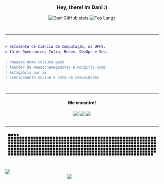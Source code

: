 <h3 align="center">Hey, there! Im Dani :)</h3>

<div align="center">

![Dani GitHub stats](https://github-readme-stats.vercel.app/api?username=DanieleKaroline&show_icons=true&theme=radical&count_private=true) 
![Top Langs](https://github-readme-stats.vercel.app/api/top-langs/?username=DanieleKaroline&hide_progress=true&theme=radical)
          
</div>



<br>
<hr>


```diff

> estudante de Ciência da Computação, na UFFS.
> fã de Opensource, Infra, Redes, DevOps e Sec.

! chegada numa cultura geek
! founder da @aaaccnavegadores e @ccgirls.comp
! estagiária por ai
! cronicamente online e rata de comunidades

```

          
  
</div><br><hr>

<h4 align="center"> Me encontre!</h4>
<div align="center">
<a href="https://instagram.com/dankac_" target="_blank"><img src="https://img.shields.io/badge/-Instagram-%23E4405F?style=for-the-badge&logo=instagram&logoColor=white" target="_blank"></a>
<a href = "mailto:carvalho.danielekr@gmail.com"><img src="https://img.shields.io/badge/Gmail-D14836?style=for-the-badge&logo=gmail&logoColor=white" target="_blank"></a>
<a href="[https://www.linkedin.com/in/seu-usuário-linkedln-aqui](https://www.linkedin.com/in/danielekarolinec/)" target="_blank"><img src="https://img.shields.io/badge/-LinkedIn-%230077B5?style=for-the-badge&logo=linkedin&logoColor=white" target="_blank"></a>   
</div><br><hr>

<div align="center"> 
          
![](https://github.com/Platane/snk/raw/output/github-contribution-grid-snake.svg)

</div>

<img align="left" src="https://media.giphy.com/media/CTX0ivSQbI78A/giphy.gif" width="300px" heigth="225px"/>
<img align="right" src="https://media.giphy.com/media/xT5LMXA2FClO5yvy80/giphy.gif" width="300px" heigth="225px"/>
<br><br>

